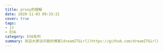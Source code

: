 ```yaml
---
title: proxy的理解
date: 2020-11-03 09:33:21
cover: true
tags:
- js
- ES6
category: ES6系列
summary: 欢迎大家访问我的博客[dreamITGirl](https://github.com/dreamITGirl)，不要吝啬你们的小星星，点个star～ 有问题的话，你可以将问题在 [GitHub](https://github.com/dreamITGirl/dreamITGirl.github.io/issues)问我.
---
```

